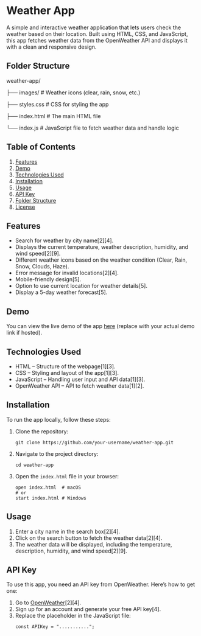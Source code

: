 # Weather App

A simple and interactive weather application that lets users check the weather based on their location. Built using HTML, CSS, and JavaScript, this app fetches weather data from the OpenWeather API and displays it with a clean and responsive design.

## Folder Structure
weather-app/

├── images/ # Weather icons (clear, rain, snow, etc.)

├── styles.css # CSS for styling the app

├── index.html # The main HTML file

└── index.js # JavaScript file to fetch weather data and handle logic

## Table of Contents
1.  [Features](#features)
2.  [Demo](#demo)
3.  [Technologies Used](#technologies-used)
4.  [Installation](#installation)
5.  [Usage](#usage)
6.  [API Key](#api-key)
7.  [Folder Structure](#folder-structure)
8.  [License](#license)

## Features
*   Search for weather by city name[2][4].
*   Displays the current temperature, weather description, humidity, and wind speed[2][9].
*   Different weather icons based on the weather condition (Clear, Rain, Snow, Clouds, Haze).
*   Error message for invalid locations[2][4].
*   Mobile-friendly design[5].
*   Option to use current location for weather details[5].
*   Display a 5-day weather forecast[5].

## Demo
You can view the live demo of the app [here](https://www.example.com) (replace with your actual demo link if hosted).

## Technologies Used
*   HTML – Structure of the webpage[1][3].
*   CSS – Styling and layout of the app[1][3].
*   JavaScript – Handling user input and API data[1][3].
*   OpenWeather API – API to fetch weather data[1][2].

## Installation
To run the app locally, follow these steps:

1.  Clone the repository:
    ```
    git clone https://github.com/your-username/weather-app.git
    ```
2.  Navigate to the project directory:
    ```
    cd weather-app
    ```
3.  Open the `index.html` file in your browser:
    ```
    open index.html  # macOS
    # or
    start index.html # Windows
    ```

## Usage
1.  Enter a city name in the search box[2][4].
2.  Click on the search button to fetch the weather data[2][4].
3.  The weather data will be displayed, including the temperature, description, humidity, and wind speed[2][9].

## API Key
To use this app, you need an API key from OpenWeather. Here’s how to get one:
1.  Go to [OpenWeather](https://openweathermap.org/)[2][4].
2.  Sign up for an account and generate your free API key[4].
3.  Replace the placeholder in the JavaScript file:
    ```
    const APIKey = "...........";
    ```
